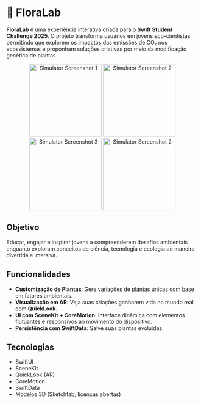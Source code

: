# 🌱 FloraLab

**FloraLab** é uma experiência interativa criada para o **Swift Student Challenge 2025**. O projeto transforma usuários em jovens eco-cientistas, permitindo que explorem os impactos das emissões de CO₂ nos ecossistemas e proponham soluções criativas por meio da modificação genética de plantas.

<p align="center">
    <img src="https://github.com/user-attachments/assets/7c26e95a-fb57-4a6f-8167-dfafc41b20d1" alt="Simulator Screenshot 1" width="190"/>
    <img src="https://github.com/user-attachments/assets/5fecf511-9a72-4994-aea8-a1f68bdff0d2" alt="Simulator Screenshot 2" width="190"/>
    <img src="https://github.com/user-attachments/assets/40fbe695-4de6-4610-a645-887e15ffb6a9" alt="Simulator Screenshot 3" width="190"/>
    <img src="https://github.com/user-attachments/assets/c4a97313-71d1-4a42-b718-34f77c45dc76" alt="Simulator Screenshot 2" width="190"/>
</p>

## Objetivo

Educar, engajar e inspirar jovens a compreenderem desafios ambientais enquanto exploram conceitos de ciência, tecnologia e ecologia de maneira divertida e imersiva.

## Funcionalidades

- **Customização de Plantas**: Gere variações de plantas únicas com base em fatores ambientais.
- **Visualização em AR**: Veja suas criações ganharem vida no mundo real com **QuickLook**.
- **UI com SceneKit + CoreMotion**: Interface dinâmica com elementos flutuantes e responsivos ao movimento do dispositivo.
- **Persistência com SwiftData**: Salve suas plantas evoluídas.

## Tecnologias

- SwiftUI
- SceneKit
- QuickLook (AR)
- CoreMotion
- SwiftData
- Modelos 3D (Sketchfab, licenças abertas)

